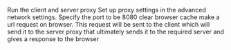 Run the client and server proxy
Set up proxy settings in the advanced network settings. Specify the port to be 8080
clear browser cache
make a url request on browser. 
This request will be sent to the client which will send it to the server proxy that ultimately sends it to the required server and gives a response to the browser
